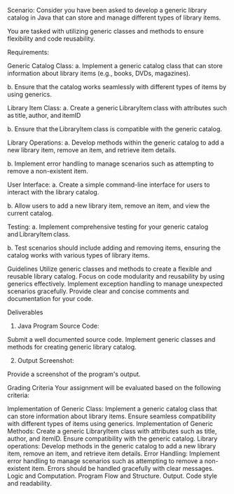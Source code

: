 Scenario: Consider you have been asked to develop a generic library catalog in Java that can store and manage different types of library items.  

You are tasked with utilizing generic classes and methods to ensure flexibility and code reusability. 

Requirements: 


Generic Catalog Class: 
a. Implement a generic catalog class that can store information about library items (e.g., books, DVDs, magazines). 

b. Ensure that the catalog works seamlessly with different types of items by using generics. 


Library Item Class: 
a. Create a generic LibraryItem class with attributes such as title, author, and itemID 

b. Ensure that the LibraryItem class is compatible with the generic catalog. 


Library Operations: 
a. Develop methods within the generic catalog to add a new library item, remove an item, and retrieve item details. 

b. Implement error handling to manage scenarios such as attempting to remove a non-existent item. 


User Interface: 
a. Create a simple command-line interface for users to interact with the library catalog. 

b. Allow users to add a new library item, remove an item, and view the current catalog. 


Testing: 
a. Implement comprehensive testing for your generic catalog and LibraryItem class. 

b. Test scenarios should include adding and removing items, ensuring the catalog works with various types of library items. 




Guidelines
Utilize generic classes and methods to create a flexible and reusable library catalog. 
Focus on code modularity and reusability by using generics effectively. 
Implement exception handling to manage unexpected scenarios gracefully. 
Provide clear and concise comments and documentation for your code. 



Deliverables
1. Java Program Source Code:  


Submit a well documented source code.
Implement generic classes and methods for creating generic library catalog.

2. Output Screenshot:  


Provide a screenshot of the program's output.



Grading Criteria
Your assignment will be evaluated based on the following criteria:  

Implementation of Generic Class: Implement a generic catalog class that can store information about library items. Ensure seamless compatibility with different types of items using generics. 
Implementation of Generic Methods: Create a generic LibraryItem class with attributes such as title, author, and itemID. Ensure compatibility with the generic catalog. 
Library operations: Develop methods in the generic catalog to add a new library item, remove an item, and retrieve item details. 
Error Handling: Implement error handling to manage scenarios such as attempting to remove a non-existent item. Errors should be handled gracefully with clear messages. 
Logic and Computation. 
Program Flow and Structure. 
Output. 
Code style and readability. 
